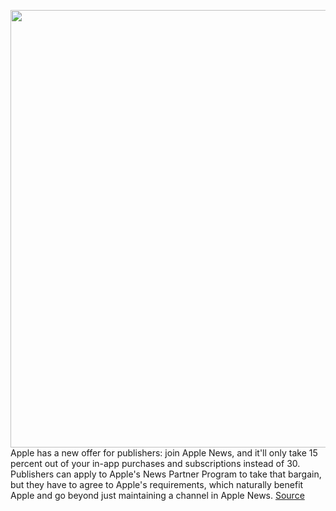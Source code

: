 <img src='https://cdn.vox-cdn.com/thumbor/qXbrxSYtgTNO-76BpVTDVjrS6ng=/0x0:1960x1102/1200x800/filters:focal(765x383:1077x695)/cdn.vox-cdn.com/uploads/chorus_image/image/69779319/image__2_.5.png' width='700px' /><br/>
Apple has a new offer for publishers: join Apple News, and it'll only take 15 percent out of your in-app purchases and subscriptions instead of 30. Publishers can apply to Apple's News Partner Program to take that bargain, but they have to agree to Apple's requirements, which naturally benefit Apple and go beyond just maintaining a channel in Apple News.
<a href='https://www.theverge.com/2021/8/26/22642902/apple-news-partner-program-lower-commission'> Source <a/>
